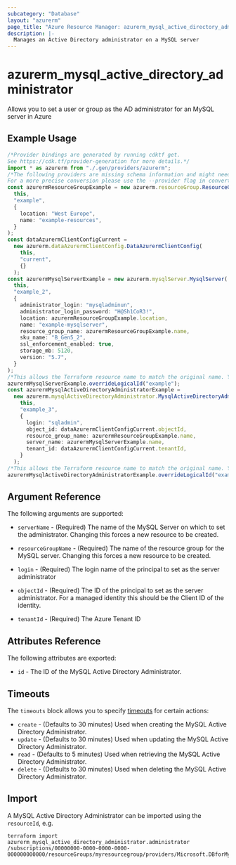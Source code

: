 ```yaml
---
subcategory: "Database"
layout: "azurerm"
page_title: "Azure Resource Manager: azurerm_mysql_active_directory_administrator"
description: |-
  Manages an Active Directory administrator on a MySQL server
---
```


# azurerm\_mysql\_active\_directory\_administrator

Allows you to set a user or group as the AD administrator for an MySQL server in Azure

## Example Usage

```typescript
/*Provider bindings are generated by running cdktf get.
See https://cdk.tf/provider-generation for more details.*/
import * as azurerm from "./.gen/providers/azurerm";
/*The following providers are missing schema information and might need manual adjustments to synthesize correctly: azurerm.
For a more precise conversion please use the --provider flag in convert.*/
const azurermResourceGroupExample = new azurerm.resourceGroup.ResourceGroup(
  this,
  "example",
  {
    location: "West Europe",
    name: "example-resources",
  }
);
const dataAzurermClientConfigCurrent =
  new azurerm.dataAzurermClientConfig.DataAzurermClientConfig(
    this,
    "current",
    {}
  );
const azurermMysqlServerExample = new azurerm.mysqlServer.MysqlServer(
  this,
  "example_2",
  {
    administrator_login: "mysqladminun",
    administrator_login_password: "H@Sh1CoR3!",
    location: azurermResourceGroupExample.location,
    name: "example-mysqlserver",
    resource_group_name: azurermResourceGroupExample.name,
    sku_name: "B_Gen5_2",
    ssl_enforcement_enabled: true,
    storage_mb: 5120,
    version: "5.7",
  }
);
/*This allows the Terraform resource name to match the original name. You can remove the call if you don't need them to match.*/
azurermMysqlServerExample.overrideLogicalId("example");
const azurermMysqlActiveDirectoryAdministratorExample =
  new azurerm.mysqlActiveDirectoryAdministrator.MysqlActiveDirectoryAdministrator(
    this,
    "example_3",
    {
      login: "sqladmin",
      object_id: dataAzurermClientConfigCurrent.objectId,
      resource_group_name: azurermResourceGroupExample.name,
      server_name: azurermMysqlServerExample.name,
      tenant_id: dataAzurermClientConfigCurrent.tenantId,
    }
  );
/*This allows the Terraform resource name to match the original name. You can remove the call if you don't need them to match.*/
azurermMysqlActiveDirectoryAdministratorExample.overrideLogicalId("example");

```

## Argument Reference

The following arguments are supported:

*   `serverName` - (Required) The name of the MySQL Server on which to set the administrator. Changing this forces a new resource to be created.

*   `resourceGroupName` - (Required) The name of the resource group for the MySQL server. Changing this forces a new resource to be created.

*   `login` - (Required) The login name of the principal to set as the server administrator

*   `objectId` - (Required) The ID of the principal to set as the server administrator. For a managed identity this should be the Client ID of the identity.

*   `tenantId` - (Required) The Azure Tenant ID

## Attributes Reference

The following attributes are exported:

* `id` - The ID of the MySQL Active Directory Administrator.

## Timeouts

The `timeouts` block allows you to specify [timeouts](https://www.terraform.io/language/resources/syntax#operation-timeouts) for certain actions:

* `create` - (Defaults to 30 minutes) Used when creating the MySQL Active Directory Administrator.
* `update` - (Defaults to 30 minutes) Used when updating the MySQL Active Directory Administrator.
* `read` - (Defaults to 5 minutes) Used when retrieving the MySQL Active Directory Administrator.
* `delete` - (Defaults to 30 minutes) Used when deleting the MySQL Active Directory Administrator.

## Import

A MySQL Active Directory Administrator can be imported using the `resourceId`, e.g.

```shell
terraform import azurerm_mysql_active_directory_administrator.administrator /subscriptions/00000000-0000-0000-0000-000000000000/resourceGroups/myresourcegroup/providers/Microsoft.DBforMySQL/servers/myserver/administrators/activeDirectory
```
